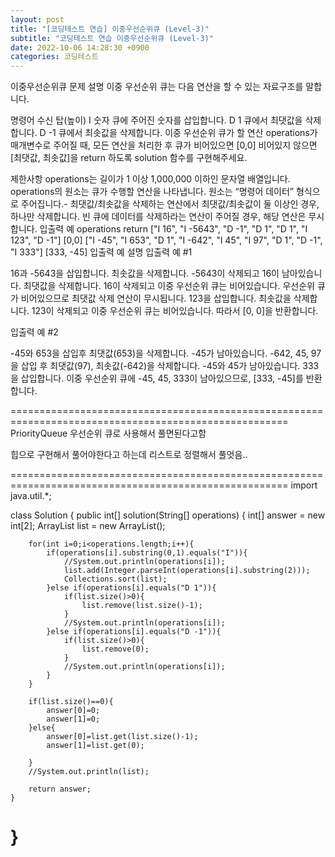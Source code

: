 ```yaml
---
layout: post
title: "[코딩테스트 연습] 이중우선순위큐 (Level-3)"
subtitle: "코딩테스트 연습 이중우선순위큐 (Level-3)"
date: 2022-10-06 14:28:30 +0900
categories: 코딩테스트
---
```



이중우선순위큐
문제 설명
이중 우선순위 큐는 다음 연산을 할 수 있는 자료구조를 말합니다.

명령어	수신 탑(높이)
I 숫자	큐에 주어진 숫자를 삽입합니다.
D 1	큐에서 최댓값을 삭제합니다.
D -1	큐에서 최솟값을 삭제합니다.
이중 우선순위 큐가 할 연산 operations가 매개변수로 주어질 때, 모든 연산을 처리한 후 큐가 비어있으면 [0,0] 비어있지 않으면 [최댓값, 최솟값]을 return 하도록 solution 함수를 구현해주세요.

제한사항
operations는 길이가 1 이상 1,000,000 이하인 문자열 배열입니다.
operations의 원소는 큐가 수행할 연산을 나타냅니다.
원소는 “명령어 데이터” 형식으로 주어집니다.- 최댓값/최솟값을 삭제하는 연산에서 최댓값/최솟값이 둘 이상인 경우, 하나만 삭제합니다.
빈 큐에 데이터를 삭제하라는 연산이 주어질 경우, 해당 연산은 무시합니다.
입출력 예
operations	return
["I 16", "I -5643", "D -1", "D 1", "D 1", "I 123", "D -1"]	[0,0]
["I -45", "I 653", "D 1", "I -642", "I 45", "I 97", "D 1", "D -1", "I 333"]	[333, -45]
입출력 예 설명
입출력 예 #1

16과 -5643을 삽입합니다.
최솟값을 삭제합니다. -5643이 삭제되고 16이 남아있습니다.
최댓값을 삭제합니다. 16이 삭제되고 이중 우선순위 큐는 비어있습니다.
우선순위 큐가 비어있으므로 최댓값 삭제 연산이 무시됩니다.
123을 삽입합니다.
최솟값을 삭제합니다. 123이 삭제되고 이중 우선순위 큐는 비어있습니다.
따라서 [0, 0]을 반환합니다.

입출력 예 #2

-45와 653을 삽입후 최댓값(653)을 삭제합니다. -45가 남아있습니다.
-642, 45, 97을 삽입 후 최댓값(97), 최솟값(-642)을 삭제합니다. -45와 45가 남아있습니다.
333을 삽입합니다.
이중 우선순위 큐에 -45, 45, 333이 남아있으므로, [333, -45]를 반환합니다.

======================================================================================================
PriorityQueue
우선순위 큐로 사용해서 풀면된다고함





힙으로 구현해서 풀어야한다고 하는데
리스트로 정렬해서 풀엇음..

======================================================================================================
import java.util.*;

class Solution {
    public int[] solution(String[] operations) {
        int[] answer = new int[2];
        ArrayList<Integer> list = new ArrayList<Integer>();
        
        for(int i=0;i<operations.length;i++){
            if(operations[i].substring(0,1).equals("I")){
                //System.out.println(operations[i]);
                list.add(Integer.parseInt(operations[i].substring(2)));
                Collections.sort(list);
            }else if(operations[i].equals("D 1")){
                if(list.size()>0){
                    list.remove(list.size()-1);
                }
                //System.out.println(operations[i]);
            }else if(operations[i].equals("D -1")){
                if(list.size()>0){
                    list.remove(0);
                }                
                //System.out.println(operations[i]);
            }
        }
        
        if(list.size()==0){
            answer[0]=0;
            answer[1]=0;
        }else{
            answer[0]=list.get(list.size()-1);
            answer[1]=list.get(0);
            
        }
        //System.out.println(list);
        
        return answer;
    }
}
======================================================================================================
